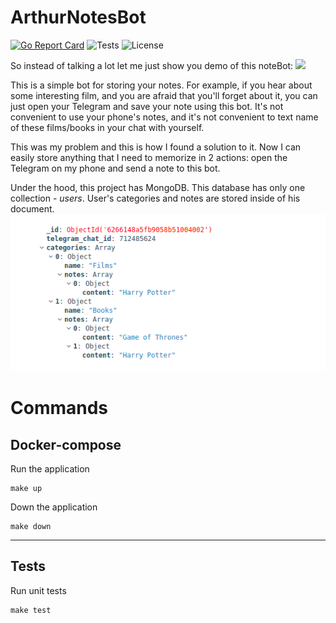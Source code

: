 # ArthurNotesBot

[![Go Report Card](https://goreportcard.com/badge/github.com/arthurshafikov/tg-notebot)](https://goreportcard.com/report/github.com/arthurshafikov/tg-notebot)
![Tests](https://github.com/arthurshafikov/tg-notebot/actions/workflows/tests.yml/badge.svg)
![License](https://img.shields.io/github/license/arthurshafikov/tg-notebot)

So instead of talking a lot let me just show you demo of this noteBot:
![](./.github/demo.gif)

This is a simple bot for storing your notes. For example, if you hear about some interesting film, and you are afraid that you'll forget about it, you can just open your Telegram and save your note using this bot.
It's not convenient to use your phone's notes, and it's not convenient to text name of these films/books in your chat with yourself. 

This was my problem and this is how I found a solution to it. Now I can easily store anything that I need to memorize in 2 actions: open the Telegram on my phone and send a note to this bot.

Under the hood, this project has MongoDB. This database has only one collection - *users*. User's categories and notes are stored inside of his document.
![user's document](.github/user.png)

# Commands

## Docker-compose

Run the application
```
make up
```

Down the application
```
make down
```

---
## Tests

Run unit tests
```
make test
```
